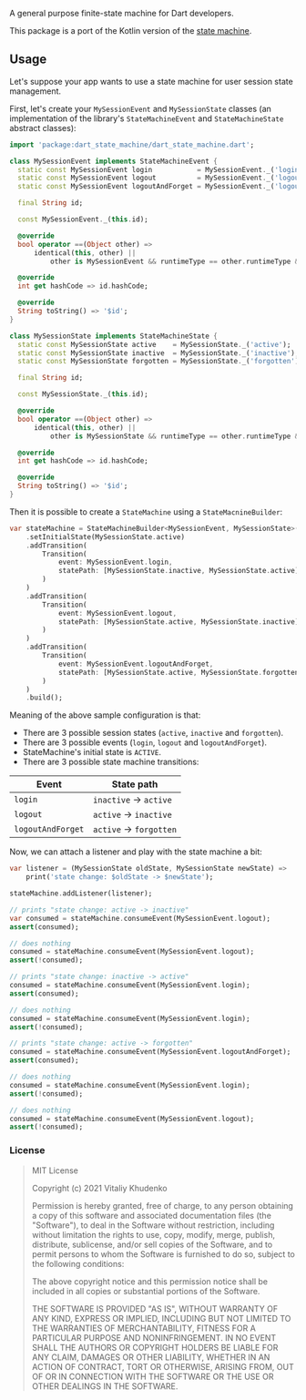 A general purpose finite-state machine for Dart developers.

This package is a port of the Kotlin version of the [state machine][kotlin-state-machine].

## Usage

Let's suppose your app wants to use a state machine for user session state management.

First, let's create your `MySessionEvent` and `MySessionState` classes (an implementation of the
library's `StateMachineEvent` and `StateMachineState` abstract classes):

```dart
import 'package:dart_state_machine/dart_state_machine.dart';

class MySessionEvent implements StateMachineEvent {
  static const MySessionEvent login           = MySessionEvent._('login');
  static const MySessionEvent logout          = MySessionEvent._('logout');
  static const MySessionEvent logoutAndForget = MySessionEvent._('logout_and_forget');

  final String id;

  const MySessionEvent._(this.id);

  @override
  bool operator ==(Object other) =>
      identical(this, other) || 
          other is MySessionEvent && runtimeType == other.runtimeType && id == other.id;

  @override
  int get hashCode => id.hashCode;

  @override
  String toString() => '$id';
}

class MySessionState implements StateMachineState {
  static const MySessionState active    = MySessionState._('active');
  static const MySessionState inactive  = MySessionState._('inactive');
  static const MySessionState forgotten = MySessionState._('forgotten');

  final String id;

  const MySessionState._(this.id);

  @override
  bool operator ==(Object other) =>
      identical(this, other) || 
          other is MySessionState && runtimeType == other.runtimeType && id == other.id;

  @override
  int get hashCode => id.hashCode;

  @override
  String toString() => '$id';
}
```

Then it is possible to create a `StateMachine` using a `StateMacnineBuilder`:

```dart
var stateMachine = StateMachineBuilder<MySessionEvent, MySessionState>()
    .setInitialState(MySessionState.active)
    .addTransition(
        Transition(
            event: MySessionEvent.login,
            statePath: [MySessionState.inactive, MySessionState.active]
        )
    )
    .addTransition(
        Transition(
            event: MySessionEvent.logout,
            statePath: [MySessionState.active, MySessionState.inactive]
        )
    )
    .addTransition(
        Transition(
            event: MySessionEvent.logoutAndForget,
            statePath: [MySessionState.active, MySessionState.forgotten]
        )
    )
    .build();
```

Meaning of the above sample configuration is that:
* There are 3 possible session states (`active`, `inactive` and `forgotten`).
* There are 3 possible events (`login`, `logout` and `logoutAndForget`).
* StateMachine's initial state is `ACTIVE`.
* There are 3 possible state machine transitions:

|Event            |State path              |
|-----------------|------------------------|
|`login`          |`inactive` -> `active`  |
|`logout`         |`active` -> `inactive`  |
|`logoutAndForget`|`active` -> `forgotten` |

Now, we can attach a listener and play with the state machine a bit:

```dart
var listener = (MySessionState oldState, MySessionState newState) => 
    print('state change: $oldState -> $newState');

stateMachine.addListener(listener);

// prints "state change: active -> inactive"
var consumed = stateMachine.consumeEvent(MySessionEvent.logout);
assert(consumed);

// does nothing
consumed = stateMachine.consumeEvent(MySessionEvent.logout);
assert(!consumed);

// prints "state change: inactive -> active"
consumed = stateMachine.consumeEvent(MySessionEvent.login);
assert(consumed);

// does nothing
consumed = stateMachine.consumeEvent(MySessionEvent.login);
assert(!consumed);

// prints "state change: active -> forgotten"
consumed = stateMachine.consumeEvent(MySessionEvent.logoutAndForget);
assert(consumed);

// does nothing
consumed = stateMachine.consumeEvent(MySessionEvent.login);
assert(!consumed);

// does nothing
consumed = stateMachine.consumeEvent(MySessionEvent.logout);
assert(!consumed);
```

### License

> MIT License
>
> Copyright (c) 2021 Vitaliy Khudenko
>
> Permission is hereby granted, free of charge, to any person obtaining a copy
> of this software and associated documentation files (the "Software"), to deal
> in the Software without restriction, including without limitation the rights
> to use, copy, modify, merge, publish, distribute, sublicense, and/or sell
> copies of the Software, and to permit persons to whom the Software is
> furnished to do so, subject to the following conditions:
>
> The above copyright notice and this permission notice shall be included in all
> copies or substantial portions of the Software.
>
> THE SOFTWARE IS PROVIDED "AS IS", WITHOUT WARRANTY OF ANY KIND, EXPRESS OR
> IMPLIED, INCLUDING BUT NOT LIMITED TO THE WARRANTIES OF MERCHANTABILITY,
> FITNESS FOR A PARTICULAR PURPOSE AND NONINFRINGEMENT. IN NO EVENT SHALL THE
> AUTHORS OR COPYRIGHT HOLDERS BE LIABLE FOR ANY CLAIM, DAMAGES OR OTHER
> LIABILITY, WHETHER IN AN ACTION OF CONTRACT, TORT OR OTHERWISE, ARISING FROM,
> OUT OF OR IN CONNECTION WITH THE SOFTWARE OR THE USE OR OTHER DEALINGS IN THE
> SOFTWARE.

[kotlin-state-machine]: https://github.com/vitkhudenko/state_machine
